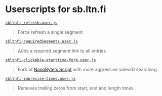 # Userscripts for sb.ltn.fi

[`sbltnfi-refresh.user.js`](https://gist.github.com/mchangrh/9507604353e37b6abc2f7f6b3c6e1338/raw/sbltnfi-refresh.user.js)
> Force refresh a single segment

[`sbltnfi-requiredSegments.user.js`](https://gist.github.com/mchangrh/9507604353e37b6abc2f7f6b3c6e1338/raw/sbltnfi-requiredSegments.user.js)
> Adds a required segment link to all entries

[`sbltnfi-clickable-starttime-fork.user.js`](https://gist.github.com/mchangrh/9507604353e37b6abc2f7f6b3c6e1338/raw/sbltnfi-clickable-starttime-fork.user.js)
> Fork of [NanoByte's Script](https://gist.github.com/MRuy/ca74d6a359c487d760f4a698e76fb0d6/) with more aggressive videoID searching

[`sbltnfi-imprecise-times.user.js`](https://gist.github.com/mchangrh/9507604353e37b6abc2f7f6b3c6e1338/raw/sbltnfi-imprecise-times.user.js)
> Removes trailing zeros from start, end and length times